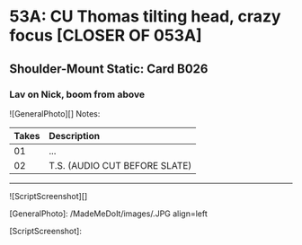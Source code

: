 # 53A: CU Thomas tilting head, crazy focus [CLOSER OF 053A]

## Shoulder-Mount Static: Card B026

### Lav on Nick, boom from above

![GeneralPhoto][]
Notes: 

| Takes | Description |
|:---|:----|
| 01 | ... |
| 02 | T.S. (AUDIO CUT BEFORE SLATE) |

----

![ScriptScreenshot][]


[GeneralPhoto]:  /MadeMeDoIt/images/.JPG align=left

[ScriptScreenshot]: 